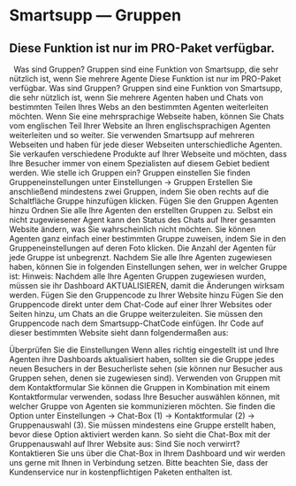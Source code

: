 # Smartsupp — Gruppen
## Diese Funktion ist nur im PRO-Paket verfügbar.
  Was sind Gruppen? Gruppen sind eine Funktion von Smartsupp, die sehr nützlich ist, wenn Sie mehrere Agente
Diese Funktion ist nur im PRO-Paket verfügbar.
Was sind Gruppen?
Gruppen sind eine Funktion von Smartsupp, die sehr nützlich ist, wenn Sie mehrere Agenten haben und Chats von bestimmten Teilen Ihres Webs an den bestimmten Agenten weiterleiten möchten.
Wenn Sie eine mehrsprachige Webseite haben, können Sie Chats vom englischen Teil Ihrer Website an Ihren englischsprachigen Agenten weiterleiten und so weiter.
Sie verwenden Smartsupp auf mehreren Webseiten und haben für jede dieser Webseiten unterschiedliche Agenten.
Sie verkaufen verschiedene Produkte auf Ihrer Webseite und möchten, dass Ihre Besucher immer von einem Spezialisten auf diesem Gebiet bedient werden.
Wie stelle ich Gruppen ein?
Gruppen einstellen
Sie finden Gruppeneinstellungen unter Einstellungen → Gruppen 
Erstellen Sie anschließend mindestens zwei Gruppen, indem Sie oben rechts auf die Schaltfläche Gruppe hinzufügen klicken.
Fügen Sie den Gruppen Agenten hinzu
Ordnen Sie alle Ihre Agenten den erstellten Gruppen zu. Selbst ein nicht zugewiesener Agent kann den Status des Chats auf Ihrer gesamten Website ändern, was Sie wahrscheinlich nicht möchten. Sie können Agenten ganz einfach einer bestimmten Gruppe zuweisen, indem Sie in den Gruppeneinstellungen auf deren Foto klicken. Die Anzahl der Agenten für jede Gruppe ist unbegrenzt.
Nachdem Sie alle Ihre Agenten zugewiesen haben, können Sie in folgenden Einstellungen sehen, wer in welcher Gruppe ist:
Hinweis: Nachdem alle Ihre Agenten Gruppen zugewiesen wurden, müssen sie ihr Dashboard AKTUALISIEREN, damit die Änderungen wirksam werden.
Fügen Sie den Gruppencode zu Ihrer Website hinzu
Fügen Sie den Gruppencode direkt unter dem Chat-Code auf einer Ihrer Websites oder Seiten hinzu, um Chats an die Gruppe weiterzuleiten. Sie müssen den Gruppencode nach dem Smartsupp-ChatCode einfügen.
Ihr Code auf dieser bestimmten Website sieht dann folgendermaßen aus:
<script>
var _smartsupp = _smartsupp || {};
_smartsupp.key = 'YOUR_SMARTSUPP_CHAT_CODE';
window.smartsupp||(function(d) {
  var s,c,o=smartsupp=function(){ o._.push(arguments)};o._=[];
  s=d.getElementsByTagName('script')[0];c=d.createElement('script');
  c.type='text/javascript';c.charset='utf-8';c.async=true;
  c.src='https://www.smartsuppchat.com/loader.js?';s.parentNode.insertBefore(c,s);
})(document);
</script>

<script>
smartsupp('group', 'GROUP_ID'); //group Support EN
</script>
Überprüfen Sie die Einstellungen
Wenn alles richtig eingestellt ist und Ihre Agenten ihre Dashboards aktualisiert haben, sollten sie die Gruppe jedes neuen Besuchers in der Besucherliste sehen (sie können nur Besucher aus Gruppen sehen, denen sie zugewiesen sind).
Verwenden von Gruppen mit dem Kontaktformular
Sie können die Gruppen in Kombination mit einem Kontaktformular verwenden, sodass Ihre Besucher auswählen können, mit welcher Gruppe von Agenten sie kommunizieren möchten. Sie finden die Option unter Einstellungen → Chat-Box (1) → Kontaktformular (2) → Gruppenauswahl (3). Sie müssen mindestens eine Gruppe erstellt haben, bevor diese Option aktiviert werden kann.
So sieht die Chat-Box mit der Gruppenauswahl auf Ihrer Website aus:
Sind Sie noch verwirrt? Kontaktieren Sie uns über die Chat-Box in Ihrem Dashboard und wir werden uns gerne mit Ihnen in Verbindung setzen. Bitte beachten Sie, dass der Kundenservice nur in kostenpflichtigen Paketen enthalten ist.

